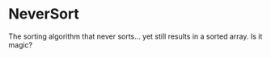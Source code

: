 # NeverSort
The sorting algorithm that never sorts... yet still results in a sorted array. Is it magic?
